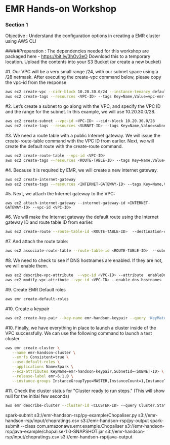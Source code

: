 # EMR Hands-on Workshop

### Section 1
Objective : Understand the configuration options in creating a EMR cluster using AWS CLI


#####Preparation :
The dependencies needed for this workshop are packaged here - https://bit.ly/3hOv3eO
Download this to a temporary location.
Upload the contents into your S3 Bucket (or create a new bucket)


#1. Our VPC will be a very small range /24, with our subnet space using a /28 netmask. After executing the create-vpc command below, please copy the vpc-id from the response
```sh
aws ec2 create-vpc --cidr-block 10.20.30.0/24 --instance-tenancy default
aws ec2 create-tags --resources <VPC-ID> --tags Key=Name,Value=vpc-emr-handson
```

#2. Let’s create a subnet to go along with the VPC, and specify the VPC ID and the range for the subnet. In this example, we will use 10.20.30.0/28.
```sh
aws ec2 create-subnet --vpc-id <VPC-ID> --cidr-block 10.20.30.0/28
aws ec2 create-tags --resources <SUBNET-ID> --tags Key=Name,Value=subnet-emr-handson
```

#3. We need a route table with a public Internet gateway. We will issue the create-route-table command with the VPC ID from earlier. Next, we will create the default route with the create-route command.
```sh
aws ec2 create-route-table --vpc-id <VPC-ID>
aws ec2 create-tags --resources <ROUTE-TABLE-ID> --tags Key=Name,Value=rtb-emr-handson
```

#4. Because it is required by EMR, we will create a new internet gateway.
```sh
aws ec2 create-internet-gateway
aws ec2 create-tags --resources <INTERNET-GATEWAY-ID> --tags Key=Name,Value=igw-emr-handson
```

#5. Next, we attach the Internet gateway to the VPC:
```
aws ec2 attach-internet-gateway --internet-gateway-id <INTERNET-GATEWAY-ID> --vpc-id <VPC-ID>
```

#6. We will make the Internet gateway the default route using the Internet gateway ID and route table ID from earlier.
```sh
aws ec2 create-route --route-table-id <ROUTE-TABLE-ID>  --destination-cidr-block 0.0.0.0/0 --gateway-id <INTERNET-GATEWAY-ID>
```

#7. And attach the route table:
```sh
aws ec2 associate-route-table --route-table-id <ROUTE-TABLE-ID>  --subnet-id <SUBNET-ID>
```

#8. We need to check to see if DNS hostnames are enabled. If they are not, we will enable them.
```sh
aws ec2 describe-vpc-attribute  --vpc-id <VPC-ID> --attribute  enableDnsHostnames
aws ec2 modify-vpc-attribute --vpc-id <VPC-ID> --enable-dns-hostnames
```

#9. Create EMR Default roles
```sh
aws emr create-default-roles
```
#10. Create a keypair
```sh
aws ec2 create-key-pair --key-name emr-handson-keypair --query 'KeyMaterial' --output text > ~/Downloads/MyKeyPair.pem
```
 
#10. Finally, we have everything in place to launch a cluster inside of the VPC successfully. We can use the following command to launch a test cluster
```sh
aws emr create-cluster \
   --name emr-handson-cluster \
   --emrfs Consistent=true \
   --use-default-roles \
   --applications Name=Spark \
   --ec2-attributes KeyName=emr-handson-keypair,SubnetId=<SUBNET-ID> \
   --release-label emr-6.1.0 \
   --instance-groups InstanceGroupType=MASTER,InstanceCount=1,InstanceType=m4.xlarge InstanceGroupType=CORE,InstanceCount=2,InstanceType=m3.xlarge
```

#11. Check the cluster status for "Cluster ready to run steps." (This will show null for the initial few seconds)
```sh
aws emr describe-cluster --cluster-id <CLUSTER-ID> --query Cluster.Status.StateChangeReason.Message
```


spark-submit s3://emr-handson-rsp/py-example/Chopaliser.py s3://emr-handson-rsp/input/chopratings.csv s3://emr-handson-rsp/py-output
spark-submit --class com.amazonaws.emr.example.Chopaliser s3://emr-handson-rsp/java-example/chopalise-1.0-SNAPSHOT.jar s3://emr-handson-rsp/input/chopratings.csv s3://emr-handson-rsp/java-output




